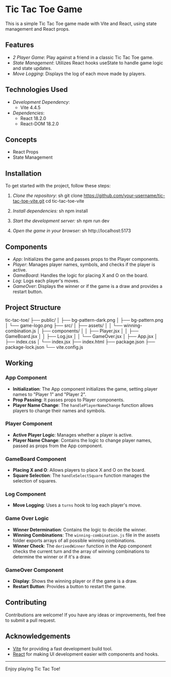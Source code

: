# Tic Tac Toe Game

This is a simple Tic Tac Toe game made with Vite and React, using state management and React props.

## Features

- *2 Player Game*: Play against a friend in a classic Tic Tac Toe game.
- *State Management*: Utilizes React hooks useState to handle game logic and state updates.
- *Move Logging*: Displays the log of each move made by players.

## Technologies Used

- *Development Dependency*:
  - Vite 4.4.5
- *Dependencies*:
  - React 18.2.0
  - React-DOM 18.2.0

## Concepts 

  - React Props
  - State Management
    
## Installation

To get started with the project, follow these steps:

1. *Clone the repository:*
    sh
    git clone https://github.com/your-username/tic-tac-toe-vite.git
    cd tic-tac-toe-vite
    

2. *Install dependencies:*
    sh
    npm install
    

3. *Start the development server:*
    sh
    npm run dev
    

4. *Open the game in your browser:*
    sh
     http://localhost:5173
    

## Components

- *App*: Initializes the game and passes props to the Player components.
- *Player*: Manages player names, symbols, and checks if the player is active.
- *GameBoard*: Handles the logic for placing X and O on the board.
- *Log*: Logs each player's moves.
- *GameOver*: Displays the winner or if the game is a draw and provides a restart button.

## Project Structure

tic-tac-toe/
├── public/
│   ├── bg-pattern-dark.png
│   ├── bg-pattern.png
│   └── game-logo.png
├── src/
│   ├── assets/
│   │   └── winning-combination.js
│   ├── components/
│   │   ├── Player.jsx
│   │   ├── GameBoard.jsx
│   │   ├── Log.jsx
│   │   └── GameOver.jsx
│   ├── App.jsx
│   ├── index.css
│   └── index.jsx
├── index.html
├── package.json
├── package-lock.json
└── vite.config.js

## Working

### App Component

- **Initialization**: The App component initializes the game, setting player names to "Player 1" and "Player 2".
- **Prop Passing**: It passes props to Player components.
- **Player Name Change**: The `handlePlayerNameChange` function allows players to change their names and symbols.

### Player Component

- **Active Player Logic**: Manages whether a player is active.
- **Player Name Change**: Contains the logic to change player names, passed as props from the App component.

### GameBoard Component

- **Placing X and O**: Allows players to place X and O on the board.
- **Square Selection**: The `handleSelectSquare` function manages the selection of squares.

### Log Component

- **Move Logging**: Uses a `turns` hook to log each player's move.

### Game Over Logic

- **Winner Determination**: Contains the logic to decide the winner.
- **Winning Combinations**: The `winning-combination.js` file in the assets folder exports arrays of all possible winning combinations.
- **Winner Check**: The `derivedWinner` function in the App component checks the current turn and the array of winning combinations to determine the winner or if it's a draw.

### GameOver Component

- **Display**: Shows the winning player or if the game is a draw.
- **Restart Button**: Provides a button to restart the game.

## Contributing

Contributions are welcome! If you have any ideas or improvements, feel free to submit a pull request.

## Acknowledgements

- [Vite](https://vitejs.dev/) for providing a fast development build tool.
- [React](https://reactjs.org/) for making UI development easier with components and hooks.

---

Enjoy playing Tic Tac Toe!
